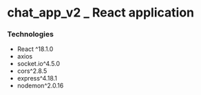 # chat_app_v2 _ React application


### Technologies
- React ^18.1.0
- axios
- socket.io^4.5.0
- cors^2.8.5
- express^4.18.1
- nodemon^2.0.16
